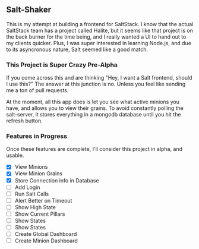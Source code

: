 ## Salt-Shaker
This is my attempt at building a frontend for SaltStack. I know that the actual SaltStack team has a project called Halite, but it seems like that project is on the back burner for the time being, and I really wanted a UI to hand out to my clients quicker. Plus, I was super interested in learning Node.js, and due to its asyncronous nature, Salt seemed like a good match.

### This Project is Super Crazy Pre-Alpha

If you come across this and are thinking "Hey, I want a Salt frontend, should I use this?" The answer at this junction is no. Unless you feel like sending me a ton of pull requests.

At the moment, all this app does is let you see what active minions you have, and allows you to view their grains. To avoid constantly polling the salt-server, it stores everything in a mongodb database until you hit the refresh button.

### Features in Progress
Once these features are complete, I'll consider this project in alpha, and usable.

- [x] View Minions
- [x] View Minion Grains
- [x] Store Connection info in Database
- [ ] Add Login
- [ ] Run Salt Calls
- [ ] Alert Better on Timeout
- [ ] Show High State
- [ ] Show Current Pillars
- [ ] Show States
- [ ] Show States
- [ ] Create Global Dashboard
- [ ] Create Minion Dashboard
